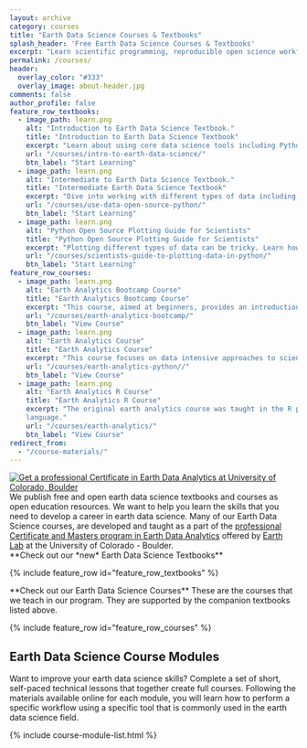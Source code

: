 ```yaml
---
layout: archive
category: courses
title: "Earth Data Science Courses & Textbooks"
splash_header: 'Free Earth Data Science Courses & Textbooks'
excerpt: "Learn scientific programming, reproducible open science workflows and data science today."
permalink: /courses/
header:
  overlay_color: "#333"
  overlay_image: about-header.jpg
comments: false
author_profile: false
feature_row_textbooks:
  - image_path: learn.png
    alt: "Introduction to Earth Data Science Textbook."
    title: "Introduction to Earth Data Science Textbook"
    excerpt: "Learn about using core data science tools including Python programming, Git, GitHub and Bash to support developing scientific data workflows in Open Source Python."
    url: "/courses/intro-to-earth-data-science/"
    btn_label: "Start Learning"
  - image_path: learn.png
    alt: "Intermediate to Earth Data Science Textbook."
    title: "Intermediate Earth Data Science Textbook"
    excerpt: "Dive into working with different types of data including GIS, remote sensing, twitter data and more. Explore different data types and structures including geotiff, HDF, CSV, & JSON."
    url: "/courses/use-data-open-source-python/"
    btn_label: "Start Learning"
  - image_path: learn.png
    alt: "Python Open Source Plotting Guide for Scientists"
    title: "Python Open Source Plotting Guide for Scientists"
    excerpt: "Plotting different types of data can be tricky. Learn how to create maps, plot time series data and more in this open source Python plotting guidebook."
    url: "/courses/scientists-guide-to-plotting-data-in-python/"
    btn_label: "Start Learning"
feature_row_courses:
  - image_path: learn.png
    alt: "Earth Analytics Bootcamp Course"
    title: "Earth Analytics Bootcamp Course"
    excerpt: "This course, aimed at beginners, provides an introduction to core scientific programming skills in Python, version control using Git and GitHub and command line using Bash."
    url: "/courses/earth-analytics-bootcamp/"
    btn_label: "View Course"
  - image_path: learn.png
    alt: "Earth Analytics Course"
    title: "Earth Analytics Course"
    excerpt: "This course focuses on data intensive approaches to science challenges. The second in a series of 3 courses that make up our professional program."
    url: "/courses/earth-analytics-python//"
    btn_label: "View Course"
  - image_path: learn.png
    alt: "Earth Analytics R Course"
    title: "Earth Analytics R Course"
    excerpt: "The original earth analytics course was taught in the R programming
    language."
    url: "/courses/earth-analytics/"
    btn_label: "View Course"
redirect_from:
  - "/course-materials/"
---
```



<div class = "prof-cert-wrapper">
<div id = "right">
<a href="http://bit.ly/2jc5SXy" target="_blank"><img src="{{ site.url }}/images/earth-data-analytics-professional-certificate-banner.png" alt="Get a professional Certificate in Earth Data Analytics at University of Colorado, Boulder"></a></div>
<div id = "left" markdown="1">We publish free and open earth data science
textbooks and courses as open education resources. We want to help you learn
the skills that you need to develop a career in earth data science.
Many of our Earth Data Science courses, are developed and taught as a part of the
<a href="https://www.colorado.edu/earthlab/earth-data-analytics-foundations-professional-certificate" target="_blank">professional Certificate and Masters program in Earth Data Analytics</a>
offered by <a href="https://www.colorado.edu/earthlab" target = "_blank">Earth Lab</a> at the University of Colorado - Boulder.
</div>

</div>

<div class="notice--info" markdown="1">
**Check out our *new* Earth Data Science Textbooks**
</div>

{% include feature_row id="feature_row_textbooks" %}

<div class="notice--info" markdown="1">
**Check out our Earth Data Science Courses**
These are the courses that we teach in our program. They are supported by the
companion textbooks listed above.
</div>

{% include feature_row id="feature_row_courses" %}

## Earth Data Science Course Modules

Want to improve your earth data science skills? Complete a set of short,
self-paced technical lessons that together create full courses. Following the materials available online for each
module, you will learn how to perform a specific workflow using a specific tool
that is commonly used in the earth data science field.

{% include course-module-list.html %}
